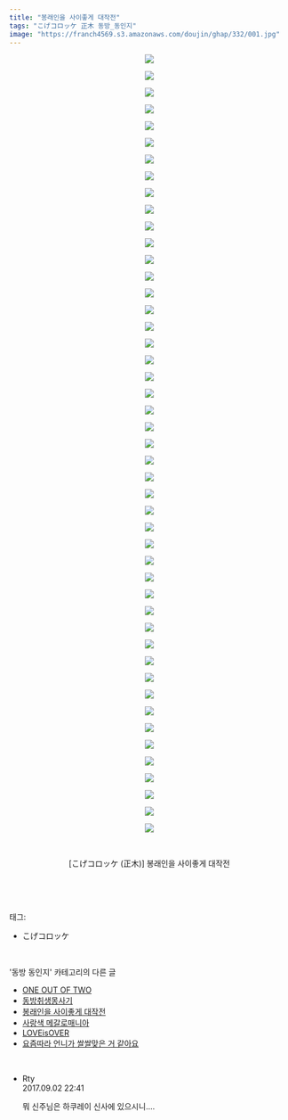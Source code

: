 ```yaml
---
title: "봉래인을 사이좋게 대작전"
tags: "こげコロッケ 正木 동방_동인지"
image: "https://franch4569.s3.amazonaws.com/doujin/ghap/332/001.jpg"
---
```

<div class="article">
<p style="text-align: center; clear: none; float: none;"><img src="{{ site.imgserver2 }}/ghap/332/001.jpg"/></p>
<p style="text-align: center; clear: none; float: none;"><img src="{{ site.imgserver2 }}/ghap/332/002.jpg"/></p>
<p style="text-align: center; clear: none; float: none;"><img src="{{ site.imgserver2 }}/ghap/332/003.jpg"/></p>
<p style="text-align: center; clear: none; float: none;"><img src="{{ site.imgserver2 }}/ghap/332/004.jpg"/></p>
<p style="text-align: center; clear: none; float: none;"><img src="{{ site.imgserver2 }}/ghap/332/005.jpg"/></p>
<p style="text-align: center; clear: none; float: none;"><img src="{{ site.imgserver2 }}/ghap/332/006.jpg"/></p>
<p style="text-align: center; clear: none; float: none;"><img src="{{ site.imgserver2 }}/ghap/332/007.jpg"/></p>
<p style="text-align: center; clear: none; float: none;"><img src="{{ site.imgserver2 }}/ghap/332/008.jpg"/></p>
<p style="text-align: center; clear: none; float: none;"><img src="{{ site.imgserver2 }}/ghap/332/009.jpg"/></p>
<p style="text-align: center; clear: none; float: none;"><img src="{{ site.imgserver2 }}/ghap/332/010.jpg"/></p>
<p style="text-align: center; clear: none; float: none;"><img src="{{ site.imgserver2 }}/ghap/332/011.jpg"/></p>
<p style="text-align: center; clear: none; float: none;"><img src="{{ site.imgserver2 }}/ghap/332/012.jpg"/></p>
<p style="text-align: center; clear: none; float: none;"><img src="{{ site.imgserver2 }}/ghap/332/013.jpg"/></p>
<p style="text-align: center; clear: none; float: none;"><img src="{{ site.imgserver2 }}/ghap/332/014.jpg"/></p>
<p style="text-align: center; clear: none; float: none;"><img src="{{ site.imgserver2 }}/ghap/332/015.jpg"/></p>
<p style="text-align: center; clear: none; float: none;"><img src="{{ site.imgserver2 }}/ghap/332/016.jpg"/></p>
<p style="text-align: center; clear: none; float: none;"><img src="{{ site.imgserver2 }}/ghap/332/017.jpg"/></p>
<p style="text-align: center; clear: none; float: none;"><img src="{{ site.imgserver2 }}/ghap/332/018.jpg"/></p>
<p style="text-align: center; clear: none; float: none;"><img src="{{ site.imgserver2 }}/ghap/332/019.jpg"/></p>
<p style="text-align: center; clear: none; float: none;"><img src="{{ site.imgserver2 }}/ghap/332/020.jpg"/></p>
<p style="text-align: center; clear: none; float: none;"><img src="{{ site.imgserver2 }}/ghap/332/021.jpg"/></p>
<p style="text-align: center; clear: none; float: none;"><img src="{{ site.imgserver2 }}/ghap/332/022.jpg"/></p>
<p style="text-align: center; clear: none; float: none;"><img src="{{ site.imgserver2 }}/ghap/332/023.jpg"/></p>
<p style="text-align: center; clear: none; float: none;"><img src="{{ site.imgserver2 }}/ghap/332/024.jpg"/></p>
<p style="text-align: center; clear: none; float: none;"><img src="{{ site.imgserver2 }}/ghap/332/025.jpg"/></p>
<p style="text-align: center; clear: none; float: none;"><img src="{{ site.imgserver2 }}/ghap/332/026.jpg"/></p>
<p style="text-align: center; clear: none; float: none;"><img src="{{ site.imgserver2 }}/ghap/332/027.jpg"/></p>
<p style="text-align: center; clear: none; float: none;"><img src="{{ site.imgserver2 }}/ghap/332/028.jpg"/></p>
<p style="text-align: center; clear: none; float: none;"><img src="{{ site.imgserver2 }}/ghap/332/029.jpg"/></p>
<p style="text-align: center; clear: none; float: none;"><img src="{{ site.imgserver2 }}/ghap/332/030.jpg"/></p>
<p style="text-align: center; clear: none; float: none;"><img src="{{ site.imgserver2 }}/ghap/332/031.jpg"/></p>
<p style="text-align: center; clear: none; float: none;"><img src="{{ site.imgserver2 }}/ghap/332/032.jpg"/></p>
<p style="text-align: center; clear: none; float: none;"><img src="{{ site.imgserver2 }}/ghap/332/033.jpg"/></p>
<p style="text-align: center; clear: none; float: none;"><img src="{{ site.imgserver2 }}/ghap/332/034.jpg"/></p>
<p style="text-align: center; clear: none; float: none;"><img src="{{ site.imgserver2 }}/ghap/332/035.jpg"/></p>
<p style="text-align: center; clear: none; float: none;"><img src="{{ site.imgserver2 }}/ghap/332/036.jpg"/></p>
<p style="text-align: center; clear: none; float: none;"><img src="{{ site.imgserver2 }}/ghap/332/037.jpg"/></p>
<p style="text-align: center; clear: none; float: none;"><img src="{{ site.imgserver2 }}/ghap/332/038.jpg"/></p>
<p style="text-align: center; clear: none; float: none;"><img src="{{ site.imgserver2 }}/ghap/332/039.jpg"/></p>
<p style="text-align: center; clear: none; float: none;"><img src="{{ site.imgserver2 }}/ghap/332/040.jpg"/></p>
<p style="text-align: center; clear: none; float: none;"><img src="{{ site.imgserver2 }}/ghap/332/041.jpg"/></p>
<p style="text-align: center; clear: none; float: none;"><img src="{{ site.imgserver2 }}/ghap/332/042.jpg"/></p>
<p style="text-align: center; clear: none; float: none;"><img src="{{ site.imgserver2 }}/ghap/332/043.jpg"/></p>
<p style="text-align: center; clear: none; float: none;"><img src="{{ site.imgserver2 }}/ghap/332/044.jpg"/></p>
<p style="text-align: center; clear: none; float: none;"><img src="{{ site.imgserver2 }}/ghap/332/045.jpg"/></p>
<p style="text-align: center; clear: none; float: none;"><img src="{{ site.imgserver2 }}/ghap/332/046.jpg"/></p>
<p style="text-align: center; clear: none; float: none;"><img src="{{ site.imgserver2 }}/ghap/332/047.jpg"/></p>
<p style="text-align: center; clear: none; float: none;"><br/></p>
<p style="text-align: center; clear: none; float: none;">[こげコロッケ (正木)] 봉래인을 사이좋게 대작전</p>
<p><br/></p>
</div><br/>
<div class="tagTrail">
<p>태그: </p>
<ul>
<li>こげコロッケ</li>
</ul>
</div><br/>
<div class="another">
<p>'동방 동인지' 카테고리의 다른 글</p>
<ul>
<li><a href="/ghap_335">ONE OUT OF TWO</a></li>
<li><a href="/ghap_334">동방취생몽사기</a></li>
<li><a href="/ghap_332">봉래인을 사이좋게 대작전</a></li>
<li><a href="/ghap_331">사랑색 메갈로매니아</a></li>
<li><a href="/ghap_330">LOVEisOVER</a></li>
<li><a href="/ghap_328">요즘따라 언니가 쌀쌀맞은 거 같아요</a></li>
</ul>
</div><br/>
<div class="cb_module cb_fluid">
<div class="cb_wrt cb_profile">
<div class="comment">
<ul>
<li class="cb_thumb_off" id="comment15074710">
<div class="cb_comment_area">
<div class="cb_info_area">
<div class="cb_section">
<span class="cb_nick_name">Rty</span>
</div>
<div class="cb_section">
<span class="cb_date">2017.09.02 22:41 </span>
</div>
</div>
<div class="cb_dsc_comment">
<p class="cb_dsc">
											뭐 신주님은 하쿠레이 신사에 있으시니....
										</p>
</div>
</div></li>
</ul>
</div>
</div><!-- commentList close -->
</div><br/>
